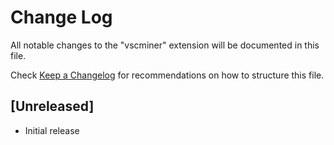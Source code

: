 # Change Log

All notable changes to the "vscminer" extension will be documented in this file.

Check [Keep a Changelog](http://keepachangelog.com/) for recommendations on how to structure this file.

## [Unreleased]

- Initial release